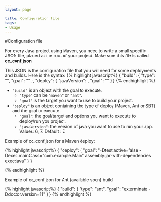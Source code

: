 ```yaml
---
layout: page

title: Configuration file
tags:
- Usage
---
```


#Configuration file

For every Java project using Maven, you need to write a small specific JSON
file, placed at the root of your project. Make sure this file is called **cc_conf.json**

This JSON is the configuration file that you will need for some deployments and builds. Here is the syntax:
{% highlight javascript%}
    {
        "build": {
            "type": "<string>",
            "goal": "<string>"
        },
        "deploy": {
            "javaVersion": <integer>,
            "goal": "<string>"
        }
    }
{% endhighlight %}


* ``"build"`` is an object with the goal to execute.
  * ``"type"`` can be ``"maven"`` or ``"ant"``.
  * ``"goal"`` is the target you want to use to build your project.
* ``"deploy"`` is an object containing the type of deploy (Maven, Ant or SBT) and the goal to execute.
  * ``"goal"``: the goal/target and options you want to execute to deploy/run you project.
  * ``"javaVersion"``: the version of java you want to use to run your app. Values: 6, 7. Default : 7.

Example of cc_conf.json for a Maven deploy:

{% highlight javascript%}
    {
      "deploy": {
        "goal": "-Dtest.active=false -Dexec.mainClass=\"com.example.Main\" assembly:jar-with-dependencies exec:java"
      }
    }

{% endhighlight %}

Example of cc_conf.json for Ant (available soon) build:

{% highlight javascript%}
    {
      "build": {
        "type": "ant",
        "goal": "exterminate -Ddoctor.version=11"
      }
    }
{% endhighlight %}
